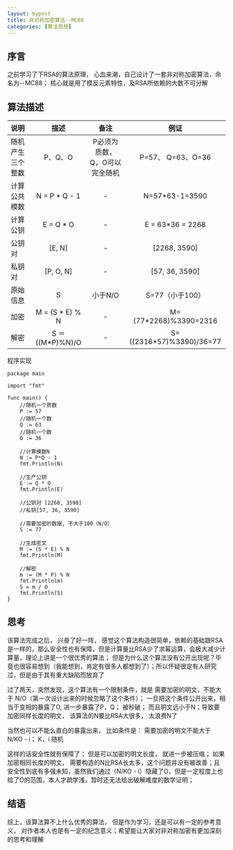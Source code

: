 ```yaml
---
layout: mypost
title: 非对称加密算法--MC88
categories: [算法思想]
---
```


## 序言
之前学习了下RSA的算法原理， 心血来潮，自己设计了一套非对称加密算法，命名为--MC88； 核心就是用了模反元素特性，及RSA所依赖的大数不可分解

## 算法描述

说明 | 描述 | 备注 | 例证
|:--|:--:|:--:|:--:|
随机产生三个整数 | P、Q、O | P必须为质数，Q，O可以完全随机 | P=57、 Q=63、O=36
计算公共模数 | N = P * Q - 1 | - | N=57*63-1=3590
计算公钥 | E = Q * O | - | E = 63*36 = 2268
公钥对 | [E, N] | - | [2268, 3590]
私钥对 | [P, O, N] | - | [57, 36, 3590]
原始信息 | S | 小于N/O | S=77（小于100）
加密 | M = (S * E) % N | - | M=(77*2268)%3390=2316
解密 | S ＝((M*P)%N)/O | - | S=((2316*57)%3390)/36=77



程序实现
````
package main

import "fmt"

func main() {
	//随机一个质数
	P := 57
	//随机一个数
	Q := 63
	//随机一个数
	O := 36

	//计算模数N
	N := P*Q - 1
	fmt.Println(N)

	//生产公钥
	E := Q * O
	fmt.Println(E)

	//公钥对 [2268, 3590]
	//私钥[57, 36, 3590]

	//需要加密的数据, 不大于100（N/O）
	S := 77

	//生成密文
	M := (S * E) % N
	fmt.Println(M)

	//解密
	m := (M * P) % N
	fmt.Println(m)
	S = m / O
	fmt.Println(S)
}

````

## 思考
该算法完成之后， 兴奋了好一阵， 感觉这个算法构造很简单，依赖的基础跟RSA是一样的，那么安全性也有保障，但是计算量比RSA少了求幂运算，会极大减少计算量，理论上讲是一个很优秀的算法； 但是为什么这个算法没有公开出现呢？毕竟也很容易想到（我能想到，肯定有很多人都想到了）；所以怀疑很定有人研究过，但是由于其有重大缺陷而放弃了

过了两天，突然发现，这个算法有一个限制条件，就是 需要加密的明文，不能大于 N/O（第一次设计出来的时候忽略了这个条件）； 一旦把这个条件公开出来，相当于变相的暴露了O, 进一步暴露了P，Q； 被秒破； 而且明文远小于N；导致要加密同样长度的明文， 该算法的N要比RSA大很多， 太浪费N了

当然也可以不能么直白的暴露出来， 比如条件是： 需要加密的明文不能大于 N/KO - i； K，i 随机

这样的话安全性就有保障了； 但是可以加密的明文长度， 就进一步被压缩； 如果加密相同长度的明文， 需要构造的N比RSA长太多，这个问题并没有被改善；且安全性到底有多强未知，虽然我们通过（N/KO - i）隐藏了O，但是一定程度上也给了O的范围，本人才疏学浅，暂时还无法给出破解难度的数学证明；

## 结语

综上，该算法算不上什么优秀的算法， 但是作为学习，还是可以有一定的参考意义， 对作者本人也是有一定的纪念意义；希望能让大家对非对称加密有更加深刻的思考和理解
